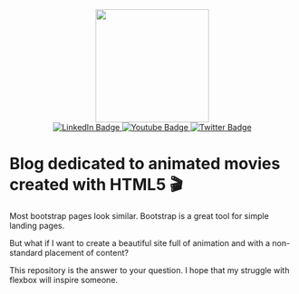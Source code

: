 <div id="header" align="center">
  <img src="https://media.giphy.com/media/bGgsc5mWoryfgKBx1u/giphy.gif" width="200"/>
  <div id="badges">
  <a href="https://www.linkedin.com/in/filip-cichowski-a550421b1">
    <img src="https://img.shields.io/badge/LinkedIn-blue?style=for-the-badge&logo=linkedin&logoColor=white" alt="LinkedIn Badge"/>
  </a>
  <a href="https://www.youtube.com/channel/UCYBWYS4_W2ANYH_Q_JKdpIA/videos">
    <img src="https://img.shields.io/badge/YouTube-red?style=for-the-badge&logo=youtube&logoColor=white" alt="Youtube Badge"/>
  </a>
  <a href="https://twitter.com/CichowskiFilip">
    <img src="https://img.shields.io/badge/Twitter-blue?style=for-the-badge&logo=twitter&logoColor=white" alt="Twitter Badge"/>
  </a>
  </div>
</div>

# Blog dedicated to animated movies created with HTML5 :clapper:

Most bootstrap pages look similar. Bootstrap is a great tool for simple landing pages.

But what if I want to create a beautiful site full of animation and with a non-standard placement of content?

This repository is the answer to your question. I hope that my struggle with flexbox will inspire someone. 
